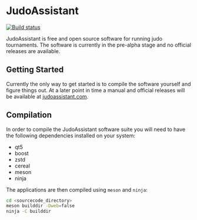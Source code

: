 JudoAssistant
=============
[![Build status](https://ci.appveyor.com/api/projects/status/hi862gr87iyd2x0q/branch/master?svg=true)](https://ci.appveyor.com/project/svendcs/judoassistant/branch/master)

JudoAssistant is free and open source software for running judo tournaments.
The software is currently in the pre-alpha stage and no official releases are
available.

Getting Started
---------------
Currently the only way to get started is to compile the software yourself and
figure things out. At a later point in time a manual and official releases will
be available at [judoassistant.com](https://judoassistant.com/).

Compilation
-----------
In order to compile the JudoAssistant software suite you will need to have
the following dependencies installed on your system:
* qt5
* boost
* zstd
* cereal
* meson
* ninja

The applications are then compiled using `meson` and `ninja`:
```bash
cd <sourcecode_directory>
meson builddir -Dweb=false
ninja -C builddir
```

